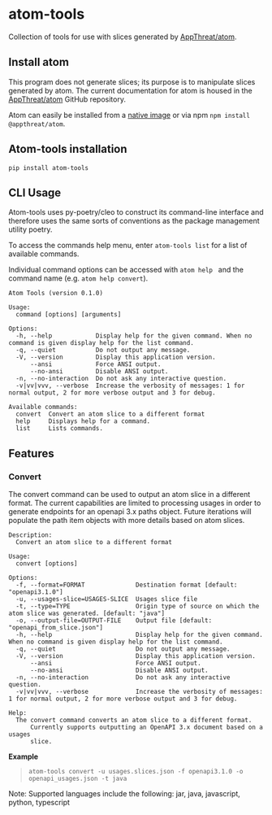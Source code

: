 # atom-tools
Collection of tools for use with slices generated by [AppThreat/atom](https://github.com/appthreat/atom).

## Install atom

This program does not generate slices; its purpose is to manipulate slices 
generated by atom. The current documentation for atom is housed in the
[AppThreat/atom](https://github.com/AppThreat/atom?tab=readme-ov-file) GitHub 
repository.

Atom can easily be installed from a 
[native image](https://github.com/AppThreat/atom#atom-native-image) or via npm 
`npm install @appthreat/atom`.

## Atom-tools installation

`pip install atom-tools`

## CLI Usage

Atom-tools uses py-poetry/cleo to construct its command-line interface and 
therefore uses the same sorts of conventions as the package management utility 
poetry.

To access the commands help menu, enter `atom-tools list` for a list of 
available commands.

Individual command options can be accessed with `atom help ` and the command 
name (e.g. `atom help convert`).
```
Atom Tools (version 0.1.0)

Usage:
  command [options] [arguments]

Options:
  -h, --help            Display help for the given command. When no command is given display help for the list command.
  -q, --quiet           Do not output any message.
  -V, --version         Display this application version.
      --ansi            Force ANSI output.
      --no-ansi         Disable ANSI output.
  -n, --no-interaction  Do not ask any interactive question.
  -v|vv|vvv, --verbose  Increase the verbosity of messages: 1 for normal output, 2 for more verbose output and 3 for debug.

Available commands:
  convert  Convert an atom slice to a different format
  help     Displays help for a command.
  list     Lists commands.
```

## Features
### Convert 
The convert command can be used to output an atom slice in a different format. 
The current capabilities are limited to processing usages in order to generate 
endpoints for an openapi 3.x paths object. Future iterations will populate the 
path item objects with more details based on atom slices.

```
Description:
  Convert an atom slice to a different format

Usage:
  convert [options]

Options:
  -f, --format=FORMAT              Destination format [default: "openapi3.1.0"]
  -u, --usages-slice=USAGES-SLICE  Usages slice file
  -t, --type=TYPE                  Origin type of source on which the atom slice was generated. [default: "java"]
  -o, --output-file=OUTPUT-FILE    Output file [default: "openapi_from_slice.json"]
  -h, --help                       Display help for the given command. When no command is given display help for the list command.
  -q, --quiet                      Do not output any message.
  -V, --version                    Display this application version.
      --ansi                       Force ANSI output.
      --no-ansi                    Disable ANSI output.
  -n, --no-interaction             Do not ask any interactive question.
  -v|vv|vvv, --verbose             Increase the verbosity of messages: 1 for normal output, 2 for more verbose output and 3 for debug.

Help:
  The convert command converts an atom slice to a different format.
      Currently supports outputting an OpenAPI 3.x document based on a usages
      slice.
```

**Example**
>`atom-tools convert -u usages.slices.json -f openapi3.1.0 -o openapi_usages.json -t java`

Note: Supported languages include the following: jar, java, javascript, python, typescript